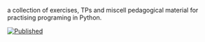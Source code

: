 a collection of exercises, TPs and miscell pedagogical material for practising programing in Python.

[![Published](https://img.shields.io/badge/Published-Website-green)](https://python-exos.info-mines.paris)
